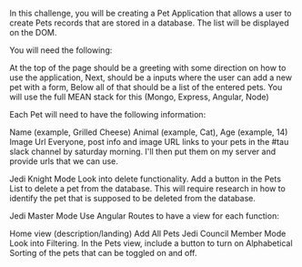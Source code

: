 In this challenge, you will be creating a Pet Application that allows a user to create Pets records that are stored in a database. The list will be displayed on the DOM.

You will need the following:

At the top of the page should be a greeting with some direction on how to use the application, Next, should be a inputs where the user can add a new pet with a form, Below all of that should be a list of the entered pets. You will use the full MEAN stack for this (Mongo, Express, Angular, Node)

Each Pet will need to have the following information:

Name (example, Grilled Cheese) Animal (example, Cat), Age (example, 14) Image Url Everyone, post info and image URL links to your pets in the #tau slack channel by saturday morning. I'll then put them on my server and provide urls that we can use.

Jedi Knight Mode Look into delete functionality. Add a button in the Pets List to delete a pet from the database. This will require research in how to identify the pet that is supposed to be deleted from the database.

Jedi Master Mode Use Angular Routes to have a view for each function:

Home view (description/landing) Add All Pets Jedi Council Member Mode Look into Filtering. In the Pets view, include a button to turn on Alphabetical Sorting of the pets that can be toggled on and off.
